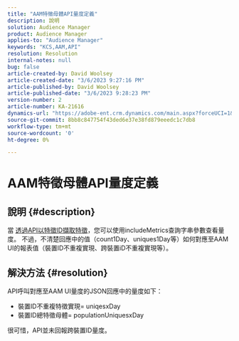 ```yaml
---
title: "AAM特徵母體API量度定義"
description: 說明
solution: Audience Manager
product: Audience Manager
applies-to: "Audience Manager"
keywords: "KCS,AAM,API"
resolution: Resolution
internal-notes: null
bug: false
article-created-by: David Woolsey
article-created-date: "3/6/2023 9:27:16 PM"
article-published-by: David Woolsey
article-published-date: "3/6/2023 9:28:23 PM"
version-number: 2
article-number: KA-21616
dynamics-url: "https://adobe-ent.crm.dynamics.com/main.aspx?forceUCI=1&pagetype=entityrecord&etn=knowledgearticle&id=d55e91a9-65bc-ed11-83fe-6045bd006e5a"
source-git-commit: 8bb8c847754f43ded6e37e38fd879eeedc1c7db8
workflow-type: tm+mt
source-wordcount: '0'
ht-degree: 0%

---
```


# AAM特徵母體API量度定義

## 說明 {#description}

當 [透過API以特徵ID擷取特徵](https://bank.demdex.com/portal/swagger/index.html#/Traits%20API/get_traits__sid_)，您可以使用includeMetrics查詢字串參數查看量度。 不過，不清楚回應中的值（count1Day、uniques1Day等）如何對應至AAM UI的報表值（裝置ID不重複實現、跨裝置iD不重複實現等）。 

## 解決方法 {#resolution}


API呼叫對應至AAM UI量度的JSON回應中的量度如下：

- 裝置ID不重複特徵實現= uniqesxDay
- 裝置ID總特徵母體= populationUniquesxDay


很可惜，API並未回報跨裝置ID量度。
